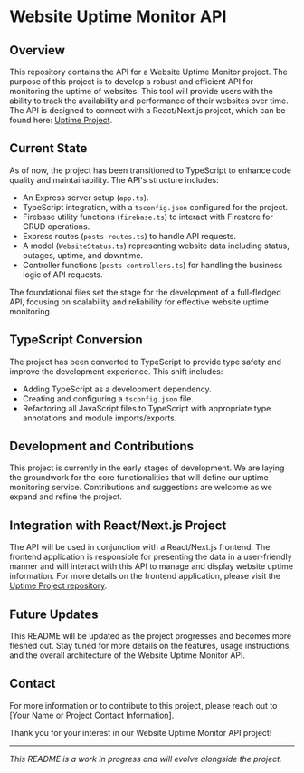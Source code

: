 # Website Uptime Monitor API

## Overview
This repository contains the API for a Website Uptime Monitor project. The purpose of this project is to develop a robust and efficient API for monitoring the uptime of websites. This tool will provide users with the ability to track the availability and performance of their websites over time. The API is designed to connect with a React/Next.js project, which can be found here: [Uptime Project](https://github.com/tdarrow7/uptime-project).

## Current State
As of now, the project has been transitioned to TypeScript to enhance code quality and maintainability. The API's structure includes:

- An Express server setup (`app.ts`).
- TypeScript integration, with a `tsconfig.json` configured for the project.
- Firebase utility functions (`firebase.ts`) to interact with Firestore for CRUD operations.
- Express routes (`posts-routes.ts`) to handle API requests.
- A model (`WebsiteStatus.ts`) representing website data including status, outages, uptime, and downtime.
- Controller functions (`posts-controllers.ts`) for handling the business logic of API requests.

The foundational files set the stage for the development of a full-fledged API, focusing on scalability and reliability for effective website uptime monitoring.

## TypeScript Conversion
The project has been converted to TypeScript to provide type safety and improve the development experience. This shift includes:

- Adding TypeScript as a development dependency.
- Creating and configuring a `tsconfig.json` file.
- Refactoring all JavaScript files to TypeScript with appropriate type annotations and module imports/exports.

## Development and Contributions
This project is currently in the early stages of development. We are laying the groundwork for the core functionalities that will define our uptime monitoring service. Contributions and suggestions are welcome as we expand and refine the project.

## Integration with React/Next.js Project
The API will be used in conjunction with a React/Next.js frontend. The frontend application is responsible for presenting the data in a user-friendly manner and will interact with this API to manage and display website uptime information. For more details on the frontend application, please visit the [Uptime Project repository](https://github.com/tdarrow7/uptime-project).

## Future Updates
This README will be updated as the project progresses and becomes more fleshed out. Stay tuned for more details on the features, usage instructions, and the overall architecture of the Website Uptime Monitor API.

## Contact
For more information or to contribute to this project, please reach out to [Your Name or Project Contact Information].

Thank you for your interest in our Website Uptime Monitor API project!

---

*This README is a work in progress and will evolve alongside the project.*

